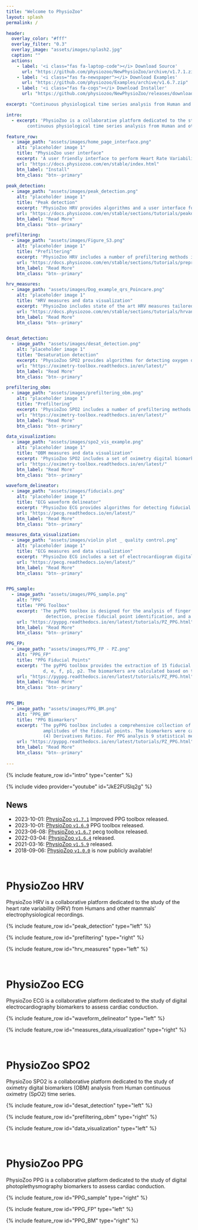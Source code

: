 ```yaml
---
title: "Welcome to PhysioZoo"
layout: splash
permalink: /

header:
  overlay_color: "#fff"
  overlay_filter: "0.3"
  overlay_image: "assets/images/splash2.jpg"
  caption: ""
  actions:
    - label: '<i class="fas fa-laptop-code"></i> Download Source'
      url: "https://github.com/physiozoo/NewPhysioZoo/archive/v1.7.1.zip"     
    - label: '<i class="fas fa-newspaper"></i> Download Examples'
      url: "https://github.com/physiozoo/Examples/archive/v1.6.7.zip"   
    - label: '<i class="fas fa-cogs"></i> Download Installer'
      url: "https://github.com/physiozoo/NewPhysioZoo/releases/download/v1.7.1/PhysioZooInstaller_1_7_1.exe"

excerpt: "Continuous physiological time series analysis from Human and other mammals"

intro: 
  - excerpt: 'PhysioZoo is a collaborative platform dedicated to the study of
        continuous physiological time series analysis from Human and other mammals.'

feature_row:
  - image_path: "assets/images/home_page_interface.png"
    alt: "placeholder image 1"
    title: "PhysioZoo user interface"
    excerpt: 'A user friendly interface to perform Heart Rate Variability analysis.'
    url: "https://docs.physiozoo.com/en/stable/index.html"
    btn_label: "Install"
    btn_class: "btn--primary"
    
peak_detection:
  - image_path: "assets/images/peak_detection.png"
    alt: "placeholder image 1"
    title: "Peak detection"
    excerpt: 'PhysioZoo HRV provides algorithms and a user interface for R-peak detection of mammalian ECG data. In addition, it provides manual annotations tools (peak and data quality) to ensure the reliability of the analyzed data.'
    url: "https://docs.physiozoo.com/en/stable/sections/tutorials/peakdetection.html"
    btn_label: "Read More"
    btn_class: "btn--primary"

prefiltering:
  - image_path: "assets/images/Figure_S3.png"
    alt: "placeholder image 1"
    title: "Prefiltering"
    excerpt: 'PhysioZoo HRV includes a number of prefiltering methods in order to remove sudden drop or increase in the beat to beat intervals due to transient noise or ectopic beats.'
    url: "https://docs.physiozoo.com/en/stable/sections/tutorials/preprocessing.html"
    btn_label: "Read More"
    btn_class: "btn--primary"

hrv_measures:
  - image_path: "assets/images/Dog_example_qrs_Poincare.png"
    alt: "placeholder image 1"
    title: "HRV measures and data visualization"
    excerpt: 'PhysioZoo includes state of the art HRV measures tailored to the type of mammal that is studied and data visualization features including Poincare plots, power spectrum, distribution of NN intervals and multi scale entropy plot.'
    url: "https://docs.physiozoo.com/en/stable/sections/tutorials/hrvanalysis.html"
    btn_label: "Read More"
    btn_class: "btn--primary"


desat_detection:
  - image_path: "assets/images/desat_detection.png"
    alt: "placeholder image 1"
    title: "Desaturation detection"
    excerpt: 'PhysioZoo SPO2 provides algorithms for detecting oxygen desaturations in continuous oximetry time series as well as visualization tools delimiting the beginnings and ends of the detected desaturations.'
    url: "https://oximetry-toolbox.readthedocs.io/en/latest/"
    btn_label: "Read More"
    btn_class: "btn--primary"

prefiltering_obm:
  - image_path: "assets/images/prefiltering_obm.png"
    alt: "placeholder image 1"
    title: "Prefiltering"
    excerpt: 'PhysioZoo SPO2 includes a number of prefiltering methods that can be used to remove sudden drop or increase in the oximetry time series due to transient noise or other technical issues.'
    url: "https://oximetry-toolbox.readthedocs.io/en/latest/"
    btn_label: "Read More"
    btn_class: "btn--primary"

data_visualization:
  - image_path: "assets/images/spo2_vis_example.png"
    alt: "placeholder image 1"
    title: "OBM measures and data visualization"
    excerpt: 'PhysioZoo SPO2 includes a set of oximetry digital biomarkers broadly divided into five categories: general statistics, complexity, periodicity, desaturations and hypoxic burden'
    url: "https://oximetry-toolbox.readthedocs.io/en/latest/"
    btn_label: "Read More"
    btn_class: "btn--primary"

waveform_delineator:
  - image_path: "assets/images/fiducials.png"
    alt: "placeholder image 1"
    title: "ECG waveform delineator"
    excerpt: 'PhysioZoo ECG provides algorithms for detecting fiducial points in continuous ECG time series.'
    url: "https://pecg.readthedocs.io/en/latest/"
    btn_label: "Read More"
    btn_class: "btn--primary"

measures_data_visualization:
  - image_path: "assets/images/violin plot _ quality control.png"
    alt: "placeholder image 1"
    title: "ECG measures and data visualization"
    excerpt: 'PhysioZoo ECG includes a set of electrocardiogram digital biomarkers broadly divided into two categories: (1) interval and segments and (2) waves characteristics.'
    url: "https://pecg.readthedocs.io/en/latest/"
    btn_label: "Read More"
    btn_class: "btn--primary"


PPG_sample:
  - image_path: "assets/images/PPG_sample.png"
    alt: "PPG"
    title: "PPG Toolbox"
    excerpt: 'The pyPPG toolbox is designed for the analysis of finger photoplethysmogram (PPG) signals, offering a range of features such as robust beat 
               detection, precise fiducial point identification, and a comprehensive evaluation of standard biomarkers.'
    url: "https://pyppg.readthedocs.io/en/latest/tutorials/PZ_PPG.html"
    btn_label: "Read More"
    btn_class: "btn--primary"

PPG_FP:
  - image_path: "assets/images/PPG_FP - PZ.png"
    alt: "PPG_FP"
    title: "PPG Fiducial Points"
    excerpt: 'The pyPPG toolbox provides the extraction of 15 fiducial. The fiducial points of the PPG signal include the systolic peak (sp), the pulse onset and               offset (on, off), the dicrotic notch (dn), and the diastolic peak (dp). The fiducial points of PPG derivatives are represented by u, v, w, a, b, c, 
              d, e, f, p1, p2. The biomarkers are calculated based on this set of fiducial points.'
    url: "https://pyppg.readthedocs.io/en/latest/tutorials/PZ_PPG.html"
    btn_label: "Read More"
    btn_class: "btn--primary"


PPG_BM:
  - image_path: "assets/images/PPG_BM.png"
    alt: "PPG_BM"
    title: "PPG Biomarkers"
    excerpt: 'The pyPPG toolbox includes a comprehensive collection of 74 standard PPG morphological biomarkers which are calculated from the timings and 
              amplitudes of the fiducial points. The biomarkers were categorized into four groups: (1) PPG Signal; (2) Signal Ratios; (3) PPG Derivatives; and 
              (4) Derivatives Ratios. For PPG analysis 9 statistical measurements are provided for each biomarker.'
    url: "https://pyppg.readthedocs.io/en/latest/tutorials/PZ_PPG.html"
    btn_label: "Read More"
    btn_class: "btn--primary"
    
---
```


{% include feature_row id="intro" type="center" %}

{% include video provider="youtube" id="JkE2FUSlq2g" %}

## News
* 2023-10-01: [PhysioZoo `v1.7.1`](https://github.com/physiozoo/NewPhysioZoo/releases/tag/v1.7.1)
    Improved PPG toolbox released.
* 2023-10-01: [PhysioZoo `v1.6.9`](https://github.com/physiozoo/physiozoo/releases/tag/v1.6.9)
    PPG toolbox released.
* 2023-06-08: [PhysioZoo `v1.6.7`](https://github.com/physiozoo/physiozoo/releases/tag/v1.6.7)
    pecg toolbox released.
* 2022-03-04: [PhysioZoo `v1.6.4`](https://github.com/physiozoo/physiozoo/releases/tag/v1.6.4)
    released.
* 2021-03-16: [PhysioZoo `v1.5.9`](https://github.com/physiozoo/physiozoo/releases/tag/v1.5.9)
    released.
* 2018-09-06: [PhysioZoo `v1.0.0`](https://github.com/physiozoo/physiozoo/releases/tag/v1.0.0)
    is now publicly available!

<br/>

# PhysioZoo HRV

PhysioZoo HRV is a collaborative platform dedicated to the study of the heart rate variability (HRV) from Humans and other mammals’ electrophysiological recordings.

<!-- {% include feature_row id="feature_row" type="center" %} -->

{% include feature_row id="peak_detection" type="left" %}

{% include feature_row id="prefiltering" type="right" %}

{% include feature_row id="hrv_measures" type="left" %}

<br/>

# PhysioZoo ECG

PhysioZoo ECG is a collaborative platform dedicated to the study of digital electrocardiography biomarkers
to assess cardiac conduction.

{% include feature_row id="waveform_delineator" type="left" %}

{% include feature_row id="measures_data_visualization" type="right" %}

<br/>

# PhysioZoo SPO2

PhysioZoo SPO2 is a collaborative platform dedicated to the study of oximetry digital biomarkers (OBM) analysis from Human continuous oximetry (SpO2) time series.

{% include feature_row id="desat_detection" type="left" %}

{% include feature_row id="prefiltering_obm" type="right" %}

{% include feature_row id="data_visualization" type="left" %}

<br/>

# PhysioZoo PPG

PhysioZoo PPG is a collaborative platform dedicated to the study of digital photoplethysmography biomarkers
to assess cardiac conduction.

{% include feature_row id="PPG_sample" type="right" %}

{% include feature_row id="PPG_FP" type="left" %}

{% include feature_row id="PPG_BM" type="right" %}
